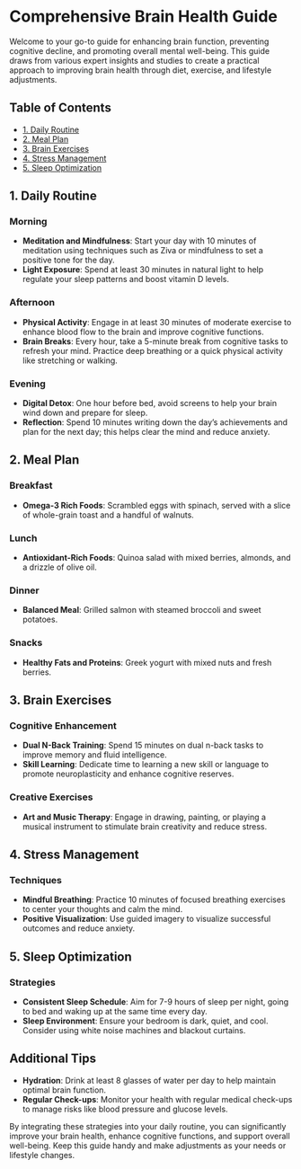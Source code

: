 # Comprehensive Brain Health Guide

Welcome to your go-to guide for enhancing brain function, preventing cognitive decline, and promoting overall mental well-being. This guide draws from various expert insights and studies to create a practical approach to improving brain health through diet, exercise, and lifestyle adjustments.

## Table of Contents

- [1. Daily Routine](#1-daily-routine)
- [2. Meal Plan](#2-meal-plan)
- [3. Brain Exercises](#3-brain-exercises)
- [4. Stress Management](#4-stress-management)
- [5. Sleep Optimization](#5-sleep-optimization)

## 1. Daily Routine

### Morning

- **Meditation and Mindfulness**: Start your day with 10 minutes of meditation using techniques such as Ziva or mindfulness to set a positive tone for the day.
- **Light Exposure**: Spend at least 30 minutes in natural light to help regulate your sleep patterns and boost vitamin D levels.

### Afternoon

- **Physical Activity**: Engage in at least 30 minutes of moderate exercise to enhance blood flow to the brain and improve cognitive functions.
- **Brain Breaks**: Every hour, take a 5-minute break from cognitive tasks to refresh your mind. Practice deep breathing or a quick physical activity like stretching or walking.

### Evening

- **Digital Detox**: One hour before bed, avoid screens to help your brain wind down and prepare for sleep.
- **Reflection**: Spend 10 minutes writing down the day’s achievements and plan for the next day; this helps clear the mind and reduce anxiety.

## 2. Meal Plan

### Breakfast

- **Omega-3 Rich Foods**: Scrambled eggs with spinach, served with a slice of whole-grain toast and a handful of walnuts.

### Lunch

- **Antioxidant-Rich Foods**: Quinoa salad with mixed berries, almonds, and a drizzle of olive oil.

### Dinner

- **Balanced Meal**: Grilled salmon with steamed broccoli and sweet potatoes.

### Snacks

- **Healthy Fats and Proteins**: Greek yogurt with mixed nuts and fresh berries.

## 3. Brain Exercises

### Cognitive Enhancement

- **Dual N-Back Training**: Spend 15 minutes on dual n-back tasks to improve memory and fluid intelligence.
- **Skill Learning**: Dedicate time to learning a new skill or language to promote neuroplasticity and enhance cognitive reserves.

### Creative Exercises

- **Art and Music Therapy**: Engage in drawing, painting, or playing a musical instrument to stimulate brain creativity and reduce stress.

## 4. Stress Management

### Techniques

- **Mindful Breathing**: Practice 10 minutes of focused breathing exercises to center your thoughts and calm the mind.
- **Positive Visualization**: Use guided imagery to visualize successful outcomes and reduce anxiety.

## 5. Sleep Optimization

### Strategies

- **Consistent Sleep Schedule**: Aim for 7-9 hours of sleep per night, going to bed and waking up at the same time every day.
- **Sleep Environment**: Ensure your bedroom is dark, quiet, and cool. Consider using white noise machines and blackout curtains.

## Additional Tips

- **Hydration**: Drink at least 8 glasses of water per day to help maintain optimal brain function.
- **Regular Check-ups**: Monitor your health with regular medical check-ups to manage risks like blood pressure and glucose levels.

By integrating these strategies into your daily routine, you can significantly improve your brain health, enhance cognitive functions, and support overall well-being. Keep this guide handy and make adjustments as your needs or lifestyle changes.
